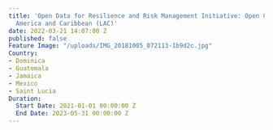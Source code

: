 ```yaml
---
title: 'Open Data for Resilience and Risk Management Initiative: Open Cities Latin
  America and Caribbean (LAC)'
date: 2022-03-21 14:07:00 Z
published: false
Feature Image: "/uploads/IMG_20181005_072113-1b9d2c.jpg"
Country:
- Dominica
- Guatemala
- Jamaica
- Mexico
- Saint Lucia
Duration:
  Start Date: 2021-01-01 00:00:00 Z
  End Date: 2023-05-31 00:00:00 Z
---
```


